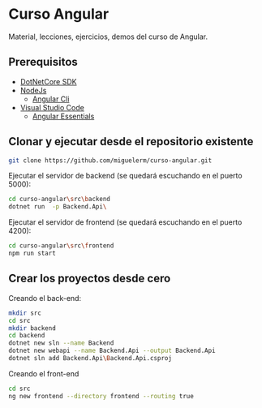 # Curso Angular
Material, lecciones, ejercicios, demos del curso de Angular.

## Prerequisitos

* [DotNetCore SDK](https://dotnet.github.io/)
* [NodeJs](https://nodejs.org/)
  * [Angular Cli](https://cli.angular.io/)
* [Visual Studio Code](https://code.visualstudio.com/)
  * [Angular Essentials](https://marketplace.visualstudio.com/items?itemName=johnpapa.angular-essentials)

## Clonar y ejecutar desde el repositorio existente

```bash
git clone https://github.com/miguelerm/curso-angular.git
```

Ejecutar el servidor de backend (se quedará escuchando en el puerto 5000):

```bash
cd curso-angular\src\backend
dotnet run  -p Backend.Api\
```


Ejecutar el servidor de frontend (se quedará escuchando en el puerto 4200):

```bash
cd curso-angular\src\frontend
npm run start
```

## Crear los proyectos desde cero

Creando el back-end:

```bash
mkdir src
cd src
mkdir backend
cd backend
dotnet new sln --name Backend
dotnet new webapi --name Backend.Api --output Backend.Api
dotnet sln add Backend.Api\Backend.Api.csproj
```

Creando el front-end

```bash
cd src
ng new frontend --directory frontend --routing true
```

